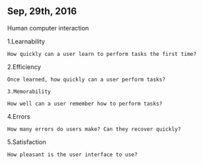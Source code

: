 Sep, 29th, 2016
---------

Human computer interaction

1.Learnability 
	
	How quickly can a user learn to perform tasks the first time?

2.Efficiency
	
	Once learned, how quickly can a user perform tasks?

	3.Memorability
	
	How well can a user remember how to perform tasks?

4.Errors
	
	How many errors do users make? Can they recover quickly?

5.Satisfaction 
	
	How pleasant is the user interface to use?